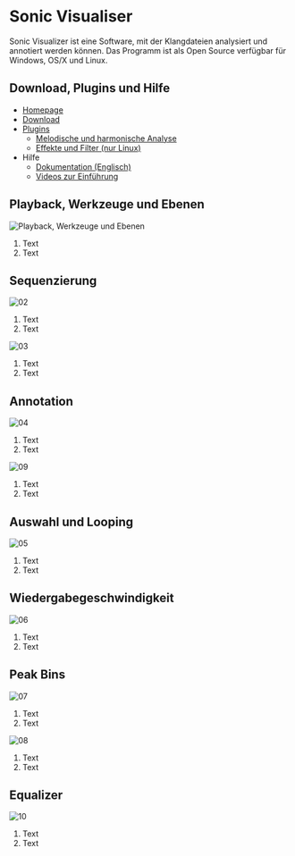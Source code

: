 # Sonic Visualiser

Sonic Visualizer ist eine Software, mit der Klangdateien analysiert und annotiert werden können. Das Programm ist als Open Source verfügbar für Windows, OS/X und Linux.

## Download, Plugins und Hilfe

- [Homepage](http://sonicvisualiser.org/)
- [Download](http://sonicvisualiser.org/download.html)
- [Plugins](http://www.vamp-plugins.org/)
  - [Melodische und harmonische Analyse](http://www.isophonics.net/nnls-chroma)
  - [Effekte und Filter (nur Linux)](http://plugin.org.uk/download.php)
- Hilfe
  - [Dokumentation (Englisch)](http://sonicvisualiser.org/documentation.html)
  - [Videos zur Einführung](http://sonicvisualiser.org/videos.html)


## Playback, Werkzeuge und Ebenen

![Playback, Werkzeuge und Ebenen](https://github.com/mbutz/sonicpi-leuphana-ws1617/tree/master/sonic-visualiser/img/sv-01.png)

1. Text
2. Text

## Sequenzierung

![02](https://github.com/mbutz/sonicpi-leuphana-ws1617/tree/master/sonic-visualiser/img/sv-02.png)

1. Text
2. Text

![03](https://github.com/mbutz/sonicpi-leuphana-ws1617/tree/master/sonic-visualiser/img/sv-03.png)

1. Text
2. Text

## Annotation

![04](https://github.com/mbutz/sonicpi-leuphana-ws1617/tree/master/sonic-visualiser/img/sv-04.png)

1. Text
2. Text

![09](https://github.com/mbutz/sonicpi-leuphana-ws1617/tree/master/sonic-visualiser/img/sv-09.png)

1. Text
2. Text

## Auswahl und Looping

![05](https://github.com/mbutz/sonicpi-leuphana-ws1617/tree/master/sonic-visualiser/img/sv-05.png)

1. Text
2. Text

## Wiedergabegeschwindigkeit

![06](https://github.com/mbutz/sonicpi-leuphana-ws1617/tree/master/sonic-visualiser/img/sv-06.png)

1. Text
2. Text

## Peak Bins

![07](https://github.com/mbutz/sonicpi-leuphana-ws1617/tree/master/sonic-visualiser/img/sv-07.png)

1. Text
2. Text

![08](https://github.com/mbutz/sonicpi-leuphana-ws1617/tree/master/sonic-visualiser/img/sv-08.png)

1. Text
2. Text

## Equalizer

![10](https://github.com/mbutz/sonicpi-leuphana-ws1617/tree/master/sonic-visualiser/img/sv-10.png)

1. Text
2. Text

